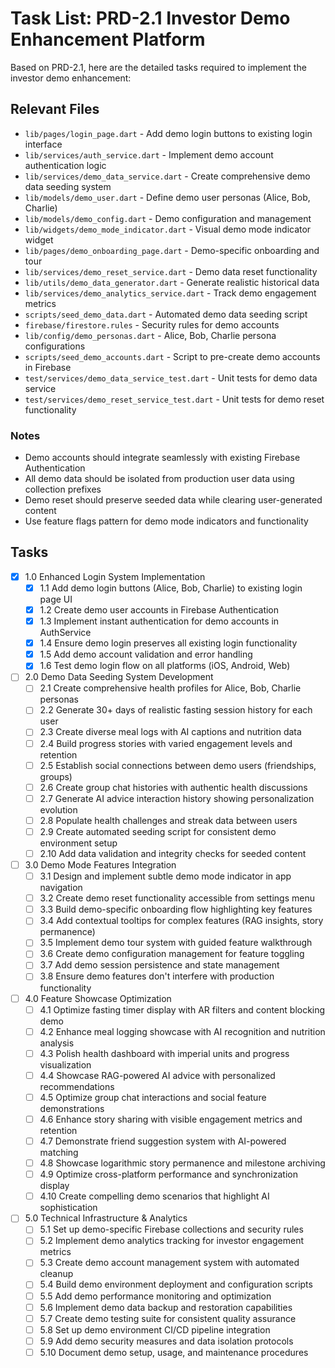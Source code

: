 # Task List: PRD-2.1 Investor Demo Enhancement Platform

Based on PRD-2.1, here are the detailed tasks required to implement the investor demo enhancement:

## Relevant Files

- `lib/pages/login_page.dart` - Add demo login buttons to existing login interface
- `lib/services/auth_service.dart` - Implement demo account authentication logic
- `lib/services/demo_data_service.dart` - Create comprehensive demo data seeding system
- `lib/models/demo_user.dart` - Define demo user personas (Alice, Bob, Charlie)
- `lib/models/demo_config.dart` - Demo configuration and management
- `lib/widgets/demo_mode_indicator.dart` - Visual demo mode indicator widget
- `lib/pages/demo_onboarding_page.dart` - Demo-specific onboarding and tour
- `lib/services/demo_reset_service.dart` - Demo data reset functionality
- `lib/utils/demo_data_generator.dart` - Generate realistic historical data
- `lib/services/demo_analytics_service.dart` - Track demo engagement metrics
- `scripts/seed_demo_data.dart` - Automated demo data seeding script
- `firebase/firestore.rules` - Security rules for demo accounts
- `lib/config/demo_personas.dart` - Alice, Bob, Charlie persona configurations
- `scripts/seed_demo_accounts.dart` - Script to pre-create demo accounts in Firebase
- `test/services/demo_data_service_test.dart` - Unit tests for demo data service
- `test/services/demo_reset_service_test.dart` - Unit tests for demo reset functionality

### Notes

- Demo accounts should integrate seamlessly with existing Firebase Authentication
- All demo data should be isolated from production user data using collection prefixes
- Demo reset should preserve seeded data while clearing user-generated content
- Use feature flags pattern for demo mode indicators and functionality

## Tasks

- [x] 1.0 Enhanced Login System Implementation
  - [x] 1.1 Add demo login buttons (Alice, Bob, Charlie) to existing login page UI
  - [x] 1.2 Create demo user accounts in Firebase Authentication
  - [x] 1.3 Implement instant authentication for demo accounts in AuthService
  - [x] 1.4 Ensure demo login preserves all existing login functionality
  - [x] 1.5 Add demo account validation and error handling
  - [x] 1.6 Test demo login flow on all platforms (iOS, Android, Web)

- [ ] 2.0 Demo Data Seeding System Development
  - [ ] 2.1 Create comprehensive health profiles for Alice, Bob, Charlie personas
  - [ ] 2.2 Generate 30+ days of realistic fasting session history for each user
  - [ ] 2.3 Create diverse meal logs with AI captions and nutrition data
  - [ ] 2.4 Build progress stories with varied engagement levels and retention
  - [ ] 2.5 Establish social connections between demo users (friendships, groups)
  - [ ] 2.6 Create group chat histories with authentic health discussions
  - [ ] 2.7 Generate AI advice interaction history showing personalization evolution
  - [ ] 2.8 Populate health challenges and streak data between users
  - [ ] 2.9 Create automated seeding script for consistent demo environment setup
  - [ ] 2.10 Add data validation and integrity checks for seeded content

- [ ] 3.0 Demo Mode Features Integration
  - [ ] 3.1 Design and implement subtle demo mode indicator in app navigation
  - [ ] 3.2 Create demo reset functionality accessible from settings menu
  - [ ] 3.3 Build demo-specific onboarding flow highlighting key features
  - [ ] 3.4 Add contextual tooltips for complex features (RAG insights, story permanence)
  - [ ] 3.5 Implement demo tour system with guided feature walkthrough
  - [ ] 3.6 Create demo configuration management for feature toggling
  - [ ] 3.7 Add demo session persistence and state management
  - [ ] 3.8 Ensure demo features don't interfere with production functionality

- [ ] 4.0 Feature Showcase Optimization
  - [ ] 4.1 Optimize fasting timer display with AR filters and content blocking demo
  - [ ] 4.2 Enhance meal logging showcase with AI recognition and nutrition analysis
  - [ ] 4.3 Polish health dashboard with imperial units and progress visualization
  - [ ] 4.4 Showcase RAG-powered AI advice with personalized recommendations
  - [ ] 4.5 Optimize group chat interactions and social feature demonstrations
  - [ ] 4.6 Enhance story sharing with visible engagement metrics and retention
  - [ ] 4.7 Demonstrate friend suggestion system with AI-powered matching
  - [ ] 4.8 Showcase logarithmic story permanence and milestone archiving
  - [ ] 4.9 Optimize cross-platform performance and synchronization display
  - [ ] 4.10 Create compelling demo scenarios that highlight AI sophistication

- [ ] 5.0 Technical Infrastructure & Analytics
  - [ ] 5.1 Set up demo-specific Firebase collections and security rules
  - [ ] 5.2 Implement demo analytics tracking for investor engagement metrics
  - [ ] 5.3 Create demo account management system with automated cleanup
  - [ ] 5.4 Build demo environment deployment and configuration scripts
  - [ ] 5.5 Add demo performance monitoring and optimization
  - [ ] 5.6 Implement demo data backup and restoration capabilities
  - [ ] 5.7 Create demo testing suite for consistent quality assurance
  - [ ] 5.8 Set up demo environment CI/CD pipeline integration
  - [ ] 5.9 Add demo security measures and data isolation protocols
  - [ ] 5.10 Document demo setup, usage, and maintenance procedures 